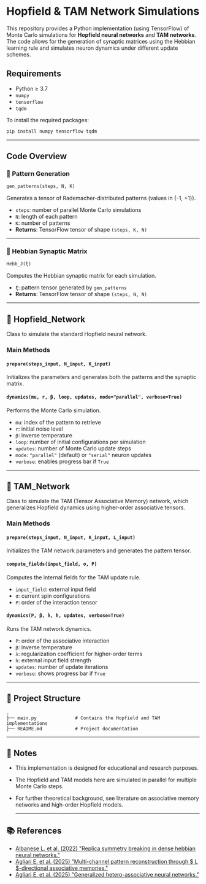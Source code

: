 # Hopfield & TAM Network Simulations

This repository provides a Python implementation (using TensorFlow) of Monte Carlo simulations for **Hopfield neural networks** and **TAM networks**. The code allows for the generation of synaptic matrices using the Hebbian learning rule and simulates neuron dynamics under different update schemes.

## Requirements

- Python ≥ 3.7
- `numpy`
- `tensorflow`
- `tqdm`

To install the required packages:

```bash
pip install numpy tensorflow tqdm
```

---

## Code Overview

### 📌 Pattern Generation

```python
gen_patterns(steps, N, K)
```

Generates a tensor of Rademacher-distributed patterns (values in {-1, +1}).

- `steps`: number of parallel Monte Carlo simulations
- `N`: length of each pattern
- `K`: number of patterns
- **Returns**: TensorFlow tensor of shape `(steps, K, N)`

---

### 📌 Hebbian Synaptic Matrix

```python
Hebb_J(ξ)
```

Computes the Hebbian synaptic matrix for each simulation.

- `ξ`: pattern tensor generated by `gen_patterns`
- **Returns**: TensorFlow tensor of shape `(steps, N, N)`

---

## 🧠 Hopfield_Network

Class to simulate the standard Hopfield neural network.

### Main Methods

#### `prepare(steps_input, N_input, K_input)`
Initializes the parameters and generates both the patterns and the synaptic matrix.

#### `dynamics(mu, r, β, loop, updates, mode="parallel", verbose=True)`
Performs the Monte Carlo simulation.

- `mu`: index of the pattern to retrieve
- `r`: initial noise level
- `β`: inverse temperature
- `loop`: number of initial configurations per simulation
- `updates`: number of Monte Carlo update steps
- `mode`: `"parallel"` (default) or `"serial"` neuron updates
- `verbose`: enables progress bar if `True`

---

## 🧠 TAM_Network

Class to simulate the TAM (Tensor Associative Memory) network, which generalizes Hopfield dynamics using higher-order associative tensors.

### Main Methods

#### `prepare(steps_input, N_input, K_input, L_input)`
Initializes the TAM network parameters and generates the pattern tensor.

#### `compute_fields(input_field, σ, P)`
Computes the internal fields for the TAM update rule.

- `input_field`: external input field
- `σ`: current spin configurations
- `P`: order of the interaction tensor

#### `dynamics(P, β, λ, h, updates, verbose=True)`
Runs the TAM network dynamics.

- `P`: order of the associative interaction
- `β`: inverse temperature
- `λ`: regularization coefficient for higher-order terms
- `h`: external input field strength
- `updates`: number of update iterations
- `verbose`: shows progress bar if `True`

---

## 📂 Project Structure

```
.
├── main.py              # Contains the Hopfield and TAM implementations
├── README.md            # Project documentation
```

---

## 🔬 Notes

- This implementation is designed for educational and research purposes.
- The Hopfield and TAM models here are simulated in parallel for multiple Monte Carlo steps.
- For further theoretical background, see literature on associative memory networks and high-order Hopfield models.

  ---

## 📚 References

- [Albanese L. et al. (2022) "Replica symmetry breaking in dense hebbian neural networks."](https://doi.org/10.1007/s10955-022-02966-8)
- [Agliari E. et al. (2025) "Multi-channel pattern reconstruction through $ L $-directional associative memories."](https://doi.org/10.48550/arXiv.2503.06274)
- [Agliari E. et al. (2025) "Generalized hetero-associative neural networks."](https://doi.org/10.1088/1742-5468/ada918)
